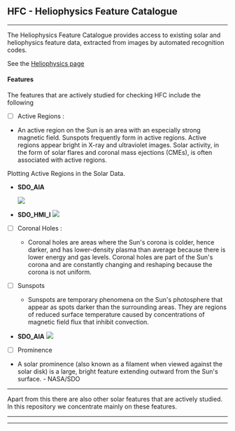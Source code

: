 ## HFC - Heliophysics Feature Catalogue

-------------------------------------



The Heliophysics Feature Catalogue provides access to existing solar and heliophysics feature data, extracted from images by automated recognition codes.

See the [Heliophysics page](http://voparis-helio.obspm.fr/hfc-gui/index.php)

#### Features

The features that are actively studied for checking HFC include the following

- [ ] Active Regions :
 - An active region on the Sun is an area with an especially strong magnetic field. Sunspots frequently form in active regions. Active regions appear bright in X-ray and ultraviolet images. Solar activity, in the form of solar flares and coronal mass ejections (CMEs), is often associated with active regions.

Plotting Active Regions in the Solar Data.

* **SDO_AIA**

  ![](HFC/SDO_AIA_Active.png)



* **SDO_HMI_I**
  ![](HFC/SDO_HMI_I_Active.png)



- [ ] Coronal Holes :
  - Coronal holes are areas where the Sun's corona is colder, hence darker, and has lower-density plasma than average because there is lower energy and gas levels. Coronal holes are part of the Sun's corona and are constantly changing and reshaping because the corona is not uniform.


- [ ] Sunspots
   - Sunspots are temporary phenomena on the Sun's photosphere that appear as spots darker than the surrounding areas. They are regions of reduced surface temperature caused by concentrations of magnetic field flux that inhibit convection.

* **SDO_AIA**
  ![](HFC/SDO_AIA_Sunspots.png)


- [ ] Prominence
 - A solar prominence (also known as a filament when viewed against the solar disk) is a large, bright feature extending outward from the Sun's surface.  - NASA/SDO



----------------------------------------

Apart from this there are also other solar features that are actively studied. In this repository we concentrate mainly on these features.


--------------------------------------------



--------------------------------------

